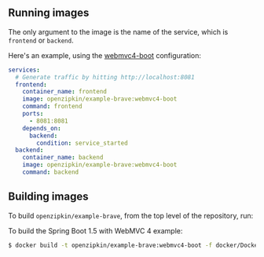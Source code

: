 ## Running images

The only argument to the image is the name of the service, which is `frontend` or `backend`.

Here's an example, using the [webmvc4-boot](../webmvc4-boot) configuration:
```yaml
services:
  # Generate traffic by hitting http://localhost:8081
  frontend:
    container_name: frontend
    image: openzipkin/example-brave:webmvc4-boot
    command: frontend
    ports:
      - 8081:8081
    depends_on:
      backend:
        condition: service_started
  backend:
    container_name: backend
    image: openzipkin/example-brave:webmvc4-boot
    command: backend
```

## Building images

To build `openzipkin/example-brave`, from the top level of the repository, run:

To build the Spring Boot 1.5 with WebMVC 4 example:
```bash
$ docker build -t openzipkin/example-brave:webmvc4-boot -f docker/Dockerfile . --target webmvc4-boot
```
